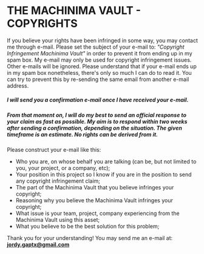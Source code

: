 # THE MACHINIMA VAULT - COPYRIGHTS

If you believe your rights have been infringed in some way, you may contact me through e-mail.
Please set the subject of your e-mail to: _"Copyright Infringement Machinima Vault"_ in order to prevent it from ending up in my spam box.
My e-mail may only be used for copyright infringement issues. Other e-mails will be ignored.
Please understand that if your e-mail ends up in my spam box nonetheless, there's only so much I can do to read it.
You can try to prevent this by re-sending the same email from another e-mail address.

##### I will send you a confirmation e-mail once I have received your e-mail.

##### From that moment on, I will do my best to send an official response to your claim as fast as possible. My aim is to respond within two weeks after sending a confirmation, depending on the situation. The given timeframe is an estimate. No rights can be derived from it.

Please construct your e-mail like this:

- Who you are, on whose behalf you are talking (can be, but not limited to you, your project, or a company, etc);
- Your position in this project so I know if you are in the position to send any copyright infringement claim;
- The part of the Machinima Vault that you believe infringes your copyright;
- Reasoning why you believe the Machinima Vault infringes your copyright;
- What issue is your team, project, company experiencing from the Machinima Vault using this asset;
- What you believe to be the best solution for this problem;

Thank you for your understanding!
You may send me an e-mail at: **jordy.gaptx@gmail.com**
